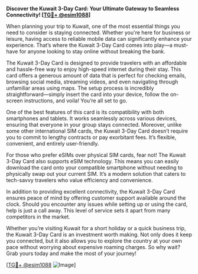 **Discover the Kuwait 3-Day Card: Your Ultimate Gateway to Seamless Connectivity! [[TG💪+ @esim1088](https://t.me/s/esim1088)]**

When planning your trip to Kuwait, one of the most essential things you need to consider is staying connected. Whether you're here for business or leisure, having access to reliable mobile data can significantly enhance your experience. That’s where the Kuwait 3-Day Card comes into play—a must-have for anyone looking to stay online without breaking the bank.

The Kuwait 3-Day Card is designed to provide travelers with an affordable and hassle-free way to enjoy high-speed internet during their stay. This card offers a generous amount of data that is perfect for checking emails, browsing social media, streaming videos, and even navigating through unfamiliar areas using maps. The setup process is incredibly straightforward—simply insert the card into your device, follow the on-screen instructions, and voila! You’re all set to go.

One of the best features of this card is its compatibility with both smartphones and tablets. It works seamlessly across various devices, ensuring that everyone in your group stays connected. Moreover, unlike some other international SIM cards, the Kuwait 3-Day Card doesn’t require you to commit to lengthy contracts or pay exorbitant fees. It’s flexible, convenient, and entirely user-friendly.

For those who prefer eSIMs over physical SIM cards, fear not! The Kuwait 3-Day Card also supports eSIM technology. This means you can easily download the card onto your compatible smartphone without needing to physically swap out your current SIM. It’s a modern solution that caters to tech-savvy travelers who value efficiency and convenience.

In addition to providing excellent connectivity, the Kuwait 3-Day Card ensures peace of mind by offering customer support available around the clock. Should you encounter any issues while setting up or using the card, help is just a call away. This level of service sets it apart from many competitors in the market.

Whether you’re visiting Kuwait for a short holiday or a quick business trip, the Kuwait 3-Day Card is an investment worth making. Not only does it keep you connected, but it also allows you to explore the country at your own pace without worrying about expensive roaming charges. So why wait? Grab yours today and make the most of your journey!

[[TG💪+ @esim1088](https://t.me/s/esim1088) ![Image](https://i.postimg.cc/Y0z9fWf4/image.png)]